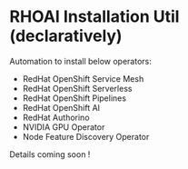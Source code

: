 # RHOAI Installation Util (declaratively)

Automation to install below operators:

- RedHat OpenShift Service Mesh
- RedHat OpenShift Serverless
- RedHat OpenShift Pipelines
- RedHat OpenShift AI
- RedHat Authorino
- NVIDIA GPU Operator
- Node Feature Discovery Operator

Details coming soon !
